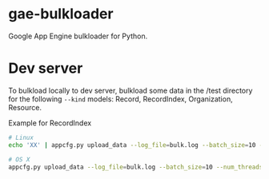 gae-bulkloader
==============

Google App Engine bulkloader for Python.

# Dev server

To bulkload locally to dev server, bulkload some data in the /test directory for the following `--kind` models: Record, RecordIndex, Organization, Resource.

Example for RecordIndex

```bash
# Linux
echo 'XX' | appcfg.py upload_data --log_file=bulk.log --batch_size=10 --num_threads=10 --config_file=bulkload.yaml --filename=test/ttrs_mammals.csv.aa  --url=http://localhost:8080/_ah/remote_api --email=foo@fooey.com --passin --application=dev~vn-app --kind RecordIndex

# OS X
appcfg.py upload_data --log_file=bulk.log --batch_size=10 --num_threads=10 --config_file=bulkload.yaml --filename=test/ttrs_mammals.csv.aa  --url=http://localhost:8080/_ah/remote_api --email=foo@fooey.com --passin --application=dev~vn-app --kind RecordIndex
```
